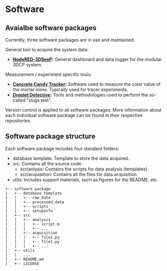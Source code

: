 # Software

## Avaialbe software packages

Currently, three software packages are in use and maintained.

General tool to acquire the system data: 

- **[NodeRED-3DSeeP](https://github.com/3DCP-TUe/Node-RED-3DSeeP):** General dashboard and data logger for the modular 3DCP system.

Measurement / experiment specific tools: 

- **[Concrete Candy Tracker](https://github.com/3DCP-TUe/ConcreteCandyTracker):** Software used to measure the color value of the mortar inline. Typically used for tracer experiments. 
- **[Droplet Detective](https://github.com/3DCP-TUe/DropletDetective):** Tools and methodologies used to perform the so-called "slugs test".

Version control is applied to all software packages. More information about each individual software package can be found in their respective repositories.

## Software package structure

Each software package includes four standard folders:

- database template: Template to store the data acquired. 
- src: Contains all the source code.
    - scr/anlysis: Contains the scripts for data analysis (templates).
    - scr/acquisition: Contains all the files for data acquisition. 
- utils: Includes support materials, such as figures for the README, etc.

```
+-- software package
|   +-- database template
|   |   +-- raw_data
|   |   +-- processed_data
|   |   +-- scripts
|   |   +-- setupinfo
|   +-- src
|   |   +-- analysis
|   |   |   +-- script.m
|   |   |   +-- ...
|   |   +-- acquisition
|   |   |   +-- file1.py
|   |   |   +-- file1.py
|   |   |   +-- ...
|   +-- utils
|   |   ...
|   +-- README.md
|   +-- LICENSE
```
